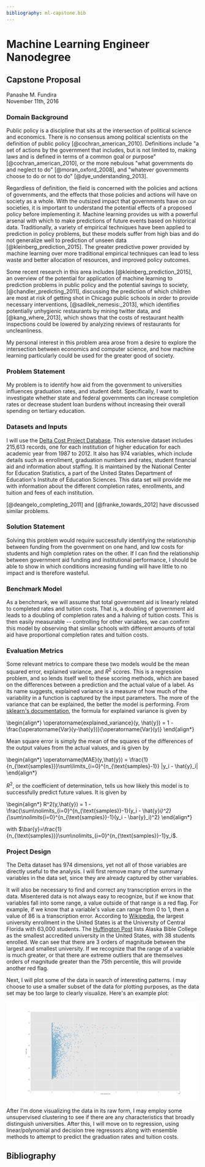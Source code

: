 ```yaml
---
bibliography: ml-capstone.bib
---
```

# Machine Learning Engineer Nanodegree
## Capstone Proposal
Panashe M. Fundira  
November 11th, 2016

### Domain Background
Public policy is a discipline that sits at the intersection of political science
and economics. There is no consensus among political scientists on the
definition of public policy [@cochran_american_2010]. Definitions include "a set
of actions by the government that includes, but is not limited to, making laws
and is defined in terms of a common goal or purpose" [@cochran_american_2010],
or the more nebulous
"what governments do and neglect to do" [@moran_oxford_2008], and "whatever
governments
choose
to do or not to do" [@dye_understanding_2013].

Regardless of definition, the field is concerned with the policies and actions
of governments, and the effects that those policies and actions will have on
society as a whole. With the outsized impact that governments have on our
societies, it is important to understand the potential effects of a proposed
policy before implementing it. Machine learning provides us with a powerful
arsenal with which to make predictions of future events based on historical
data. Traditionally, a variety of empirical techniques have been applied to
prediction in policy problems, but these models suffer from high bias and do not
generalize well to prediction of unseen data [@kleinberg_prediction_2015]. The
greater predictive power provided by machine learning over more traditional
empirical techniques can lead to less waste and better allocation of resources,
and improved policy outcomes.

Some recent research in this area includes [@kleinberg_prediction_2015], an
overview of the potential for application of machine learning to prediction
problems in public policy and the potential savings to society,
[@chandler_predicting_2011], discussing the prediction of which children are
most at risk of getting shot in Chicago public schools in order to provide
necessary interventions, [@sadilek_nemesis:_2013], which identifies potentially
unhygienic restaurants by mining twitter data, and [@kang_where_2013], which
shows that the costs of restaurant health inspections could be lowered by
analyzing reviews of restaurants for uncleanliness.

My personal interest in this problem area arose from a desire to explore the
intersection between economics and computer science, and how machine learning
particularly could be used for the greater good of society.

### Problem Statement

My problem is to identify how aid from the government to universities influences
graduation rates, and student debt. Specifically, I want to investigate whether
state and federal governments can increase completion rates or decrease student
loan burdens
without increasing their overall spending on tertiary education.

### Datasets and Inputs

I will use the [Delta Cost Project Database][delta]. This extensive dataset
includes 215,613 records, one for each institution of higher education for each
academic year from 1987 to 2012. It also has 974 variables, which include
details such as enrollment, graduation numbers and rates, student financial aid
and information about staffing. It is maintained by the National Center for
Education Statistics, a part of the United States Department of Education's
Institute of Education Sciences. This data set will provide me with information
about the different completion rates, enrollments, and tuition and fees of each
institution.

[delta]: http://nces.ed.gov/ipeds/deltacostproject/

[@deangelo_completing_2011] and [@franke_towards_2012] have discussed similar
problems.

### Solution Statement

Solving this problem would require successfully identifying the relationship
between funding from the government on one hand, and low costs for students and
high completion rates on the other. If I can find the relationship between
government aid funding and institutional performance, I should be able to show
in which conditions increasing funding will have little to no impact and is
therefore wasteful.

### Benchmark Model

As a benchmark, we will assume that total government aid is linearly related to
completed rates and tuition costs. That is, a doubling of government aid leads
to a doubling of completion rates and a halving of tuition costs. This is then
easily measurable -- controlling for other variables, we can confirm this model
by observing that similar schools with different amounts of total aid have
proportional completion rates and tuition costs.

### Evaluation Metrics

Some relevant metrics to compare these two models would be the mean squared
error, explained variance, and $R^2$ scores. This is a regression problem, and
so lends itself well to these scoring methods, which are based on the
differences between a prediction and the actual value of a label. As its name
suggests, explained variance is a measure of how much of the variability in a
function is captured by the input parameters. The more of the variance that can
be explained, the better the model is performing. From [sklearn's
documentation][exp], the formula for explained variance is given by

[exp]: http://scikit-learn.org/stable/modules/model_evaluation.html#explained-variance-score

\begin{align*}
  \operatorname{explained\_variance}(y, \hat{y}) = 1 -
  \frac{\operatorname{Var}(y-\hat{y})}{\operatorname{Var}(y)}
\end{align*}

Mean square error is simply the mean of the squares of the differences of the
output values from the actual values, and is given by

\begin{align*}
  \operatorname{MAE}(y,\hat{y}) =
  \frac{1}{n_{\text{samples}}}\sum\limits_{i=0}^{n_{\text{samples}-1}} |y_i -
  \hat{y}_i|
\end{align*}

$R^2$, or the coefficient of determination, tells us how likely this model is to
successfully predict future values. It is given by

\begin{align*}
  R^2(y,\hat{y}) = 1 - \frac{\sum\nolimits_{i=0}^{n_{\text{samples}}-1}(y_i -
  \hat{y}_i)^2}{\sum\nolimits_{i=0}^{n_{\text{samples}}-1}(y_i - \bar{y}_i)^2}
\end{align*}

with
$\bar{y}=\frac{1}{n_{\text{samples}}}\sum\nolimits_{i=0}^{n_{\text{samples}}-1}y_i$.


[expr]: http://scikit-learn.org/stable/modules/model_evaluation.html#explained-variance-score/

### Project Design

The Delta dataset has 974 dimensions, yet not all of those variables are
directly useful to the analysis. I will first remove many of the summary
variables in the data set, since they are already captured by other variables.

It will also be necessary to find and correct any transcription errors in the
data. Misentered data is not always easy to recognize, but if we know that
variables fall into some range, a value outside of that range is a red flag. For
example, if we know that a variable's value can range from 0 to 1, then a value
of 86 is a transcription error. According to [Wikipedia][wiki], the largest
university enrollment in the United States is at the University of Central
Florida with 63,000 students. The [Huffington Post][huffpo] lists Alaska Bible
College as the smallest accredited university in the United States, with 38
students enrolled. We can see that there are 3 orders of magnitude between the
largest and smallest university. If we recognize that the range of a variable is
much greater, or that there are extreme outliers that are themselves orders of
magnitude greater than the 75th percentile, this will provide another red flag.

Next, I will plot some of the data in search of interesting patterns. I may
choose to use a smaller subset of the data for plotting purposes, as the data
set may be too large to clearly visualize. Here's an example plot:

![Graduation rates vs. total student aid](./figure_2.png)

[wiki]: https://en.wikipedia.org/wiki/List_of_United_States_university_campuses_by_enrollment
[huffpo]: http://www.huffingtonpost.com/2012/03/05/the-12-smallest-colleges_n_1320774.html

After I'm done visualizing the data in its raw form, I may employ some
unsupervised clustering to see if there are any characteristics that broadly
distinguish universities. After this, I will move on to regression, using
linear/polynomial and decision tree regressors along with ensemble methods to
attempt to predict the graduation rates and tuition costs.


## Bibliography
